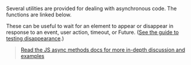 Several utilities are provided for dealing with asynchronous code. The functions are linked below.  

These can be useful to wait for an element to appear or disappear in response to an event, user action, timeout, or Future. 
([See the guide to testing disappearance](https://testing-library.com/docs/guide-disappearance).)

> [Read the JS async methods docs for more in-depth discussion and examples](https://testing-library.com/docs/dom-testing-library/api-async)
